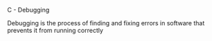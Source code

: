 C - Debugging

Debugging is the process of finding and fixing errors in software that prevents it from running correctly
